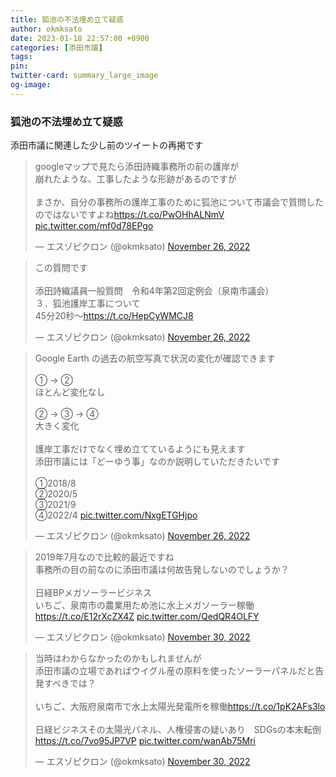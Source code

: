 ```yaml
---
title: 狐池の不法埋め立て疑惑
author: okmksato
date: 2023-01-18 22:57:00 +0900
categories: [添田市議]
tags: 
pin: 
twitter-card: summary_large_image
og-image: 
---
```


### 狐池の不法埋め立て疑惑

添田市議に関連した少し前のツイートの再掲です

<blockquote class="twitter-tweet" data-conversation="none"><p lang="ja" dir="ltr">googleマップで見たら添田詩織事務所の前の護岸が<br>崩れたような、工事したような形跡があるのですが<br><br>まさか、自分の事務所の護岸工事のために狐池について市議会で質問したのではないですよね<a href="https://t.co/PwOHhALNmV">https://t.co/PwOHhALNmV</a> <a href="https://t.co/mf0d78EPgo">pic.twitter.com/mf0d78EPgo</a></p>&mdash; エスゾピクロン (@okmksato) <a href="https://twitter.com/okmksato/status/1596419919964385281?ref_src=twsrc%5Etfw">November 26, 2022</a></blockquote> <script async src="https://platform.twitter.com/widgets.js" charset="utf-8"></script>

<blockquote class="twitter-tweet" data-conversation="none"><p lang="ja" dir="ltr">この質問です<br><br>添田詩織議員一般質問　令和4年第2回定例会（泉南市議会）<br>３．狐池護岸工事について<br>45分20秒～<a href="https://t.co/HepCyWMCJ8">https://t.co/HepCyWMCJ8</a></p>&mdash; エスゾピクロン (@okmksato) <a href="https://twitter.com/okmksato/status/1596423119656275968?ref_src=twsrc%5Etfw">November 26, 2022</a></blockquote> <script async src="https://platform.twitter.com/widgets.js" charset="utf-8"></script>

<blockquote class="twitter-tweet" data-conversation="none"><p lang="ja" dir="ltr">Google Earth の過去の航空写真で状況の変化が確認できます<br><br>① → ②<br>ほとんど変化なし<br><br>② → ③ → ④<br>大きく変化<br><br>護岸工事だけでなく埋め立てているようにも見えます<br>添田市議には「どーゆう事」なのか説明していただきたいです<br><br>①2018/8<br>②2020/5<br>③2021/9<br>④2022/4 <a href="https://t.co/NxgETGHjpo">pic.twitter.com/NxgETGHjpo</a></p>&mdash; エスゾピクロン (@okmksato) <a href="https://twitter.com/okmksato/status/1596429338391367680?ref_src=twsrc%5Etfw">November 26, 2022</a></blockquote> <script async src="https://platform.twitter.com/widgets.js" charset="utf-8"></script>

<blockquote class="twitter-tweet" data-conversation="none"><p lang="ja" dir="ltr">2019年7月なので比較的最近ですね<br>事務所の目の前なのに添田市議は何故告発しないのでしょうか？<br><br>日経BPメガソーラービジネス<br>いちご、泉南市の農業用ため池に水上メガソーラー稼働<a href="https://t.co/E12rXcZX4Z">https://t.co/E12rXcZX4Z</a> <a href="https://t.co/QedQR4OLFY">pic.twitter.com/QedQR4OLFY</a></p>&mdash; エスゾピクロン (@okmksato) <a href="https://twitter.com/okmksato/status/1597971935392321539?ref_src=twsrc%5Etfw">November 30, 2022</a></blockquote> <script async src="https://platform.twitter.com/widgets.js" charset="utf-8"></script>

<blockquote class="twitter-tweet" data-conversation="none"><p lang="ja" dir="ltr">当時はわからなかったのかもしれませんが<br>添田市議の立場であればウイグル産の原料を使ったソーラーパネルだと告発すべきでは？<br><br>いちご、大阪府泉南市で水上太陽光発電所を稼働<a href="https://t.co/1pK2AFs3lo">https://t.co/1pK2AFs3lo</a><br><br>日経ビジネスその太陽光パネル、人権侵害の疑いあり　SDGsの本末転倒<a href="https://t.co/7vo95JP7VP">https://t.co/7vo95JP7VP</a> <a href="https://t.co/wanAb75Mri">pic.twitter.com/wanAb75Mri</a></p>&mdash; エスゾピクロン (@okmksato) <a href="https://twitter.com/okmksato/status/1597976641778569216?ref_src=twsrc%5Etfw">November 30, 2022</a></blockquote> <script async src="https://platform.twitter.com/widgets.js" charset="utf-8"></script>
